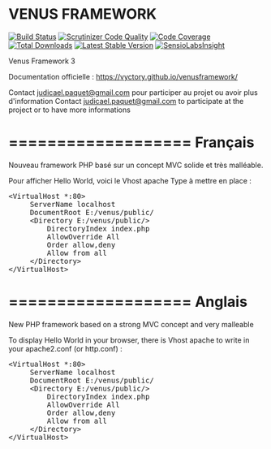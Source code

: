 VENUS FRAMEWORK
===============

[![Build Status](https://travis-ci.org/las93/venus3.svg?branch=master)](https://travis-ci.org/las93/venus3)
[![Scrutinizer Code Quality](https://scrutinizer-ci.com/g/las93/venus3/badges/quality-score.png?b=master)](https://scrutinizer-ci.com/g/las93/venus3/?branch=master)
[![Code Coverage](https://scrutinizer-ci.com/g/las93/venus3/badges/coverage.png?b=master)](https://scrutinizer-ci.com/g/las93/venus3/?branch=master)
[![Total Downloads](https://poser.pugx.org/las93/venus3/downloads.svg)](https://packagist.org/packages/las93/venus3)
[![Latest Stable Version](https://poser.pugx.org/las93/venus3/v/stable.svg)](https://packagist.org/packages/las93/venus3)
[![SensioLabsInsight](https://insight.sensiolabs.com/projects/eb4d1677-8e57-421b-afda-00d46c11d424/mini.png)](https://insight.sensiolabs.com/projects/eb4d1677-8e57-421b-afda-00d46c11d424)

Venus Framework 3

Documentation officielle : https://vyctory.github.io/venusframework/

Contact judicael.paquet@gmail.com pour participer au projet ou avoir plus d'information
Contact judicael.paquet@gmail.com to participate at the project or to have more informations

===================
Français
===================

Nouveau framework PHP basé sur un concept MVC solide et très malléable.

Pour afficher Hello World, voici le Vhost apache Type à mettre en place :

<pre>
&lt;VirtualHost *:80&gt;
     ServerName localhost
     DocumentRoot E:/venus/public/
     &lt;Directory E:/venus/public/&gt;
         DirectoryIndex index.php
         AllowOverride All
         Order allow,deny
         Allow from all
     &lt;/Directory&gt;
&lt;/VirtualHost&gt;
</pre>

===================
Anglais
===================

New PHP framework based on a strong MVC concept and very malleable

To display Hello World in your browser, there is Vhost apache to write in your apache2.conf (or http.conf) :

<pre>
&lt;VirtualHost *:80&gt;
     ServerName localhost
     DocumentRoot E:/venus/public/
     &lt;Directory E:/venus/public/&gt;
         DirectoryIndex index.php
         AllowOverride All
         Order allow,deny
         Allow from all
     &lt;/Directory&gt;
&lt;/VirtualHost&gt;
</pre>

